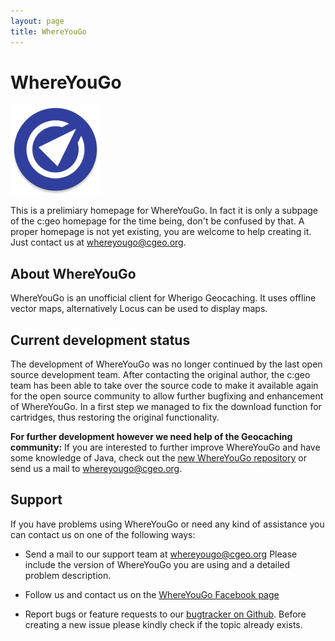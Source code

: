 ```yaml
---
layout: page
title: WhereYouGo
---
```


# WhereYouGo 

![WhereYouGo Logo](images/whereyougo.png)

This is a prelimiary homepage for WhereYouGo. In fact it is only a subpage of the c:geo homepage for the time being, don't be confused by that.
A proper homepage is not yet existing, you are welcome to help creating it. Just contact us at [whereyougo@cgeo.org](mailto:whereyougo@cgeo.org?subject=WhereYouGo-Homepage).

## About WhereYouGo

WhereYouGo is an unofficial client for Wherigo Geocaching. It uses offline vector maps, alternatively Locus can be used to display maps.

## Current development status

The development of WhereYouGo was no longer continued by the last open source development team. After contacting the original author, the c:geo team has been able to take over the source code to make it available again for the open source community to allow further bugfixing and enhancement of WhereYouGo.
In a first step we managed to fix the download function for cartridges, thus restoring the original functionality.

**For further development however we need help of the Geocaching community:**
If you are interested to further improve WhereYouGo and have some knowledge of Java, check out the [new WhereYouGo repository](https://github.com/cgeo/WhereYouGo) or send us a mail to [whereyougo@cgeo.org](mailto:whereyougo@cgeo.org?subject=WhereYouGo-Development).

## Support

If you have problems using WhereYouGo or need any kind of assistance you can contact us on one of the following ways:

- Send a mail to our support team at [whereyougo@cgeo.org](mailto:whereyougo@cgeo.org)
  Please include the version of WhereYouGo you are using and a detailed problem description.

- Follow us and contact us on the [WhereYouGo Facebook page](https://facebook.com/android.wherigo)

- Report bugs or feature requests to our [bugtracker on Github](https://github.com/cgeo/WhereYouGo/issues).
  Before creating a new issue please kindly check if the topic already exists.
